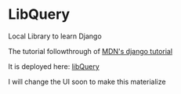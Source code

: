 # LibQuery
Local Library to learn Django

The tutorial followthrough of [MDN's django tutorial](https://developer.mozilla.org/en-US/docs/Learn/Server-side/Django)

It is deployed here: [libQuery](https://peaceful-sierra-60610.herokuapp.com/)

I will change the UI soon to make this materialize